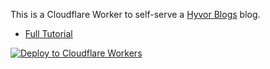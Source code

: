 This is a Cloudflare Worker to self-serve a [Hyvor Blogs](https://blogs.hyvor.com) blog.

* [Full Tutorial](https://www.hyvor.com/blog/cloudflare-workers-blog)

[![Deploy to Cloudflare Workers](https://deploy.workers.cloudflare.com/button)](https://deploy.workers.cloudflare.com/?url=https://github.com/hyvor/hyvor-blogs-cloudflare-workers)
